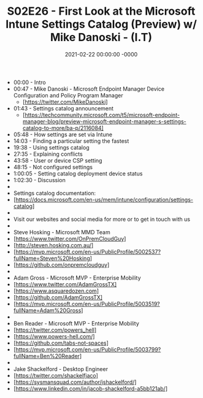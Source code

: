 ﻿---
layout: post
title: "S02E26 - First Look at the Microsoft Intune Settings Catalog (Preview) w/ Mike Danoski - (I.T)"
date: 2021-02-22 00:00:00 -0000
categories:
---

 * 00:00 - Intro
 * 00:47 - Mike Danoski - Microsoft Endpoint Manager Device Configuration and Policy Program Manager
   - [https://twitter.com/MikeDanoski]
 * 01:43 - Settings catalog announcement
   - [https://techcommunity.microsoft.com/t5/microsoft-endpoint-manager-blog/preview-microsoft-endpoint-manager-s-settings-catalog-to-more/ba-p/2116084]
 * 05:48 - How settings are set via Intune
 * 14:03 - Finding a particular setting the fastest
 * 19:38 - Using settings catalog
 * 27:35 - Explaining conflicts
 * 43:58 - User or device CSP setting
 * 48:15 - Not configured settings
 * 1:00:05 - Setting catalog deployment device status
 * 1:02:30 - Discussion
 * 
 * Settings catalog documentation:
 * [https://docs.microsoft.com/en-us/mem/intune/configuration/settings-catalog]
 * 
 * Visit our websites and social media for more or to get in touch with us
 * 
 * Steve Hosking - Microsoft MMD Team
 * [https://www.twitter.com/OnPremCloudGuy]
 * [http://steven.hosking.com.au/]
 * [https://mvp.microsoft.com/en-us/PublicProfile/5002537?fullName=Steven%20Hosking]
 * [https://github.com/onpremcloudguy]
 * 
 * Adam Gross - Microsoft MVP - Enterprise Mobility
 * [https://www.twitter.com/AdamGrossTX]
 * [https://www.asquaredozen.com]
 * [https://github.com/AdamGrossTX]
 * [https://mvp.microsoft.com/en-us/PublicProfile/5003519?fullName=Adam%20Gross]
 * 
 * Ben Reader - Microsoft MVP - Enterprise Mobility
 * [https://twitter.com/powers_hell]
 * [https://www.powers-hell.com/]
 * [https://github.com/tabs-not-spaces]
 * [https://mvp.microsoft.com/en-us/PublicProfile/5003799?fullName=Ben%20Reader]
 * 
 * Jake Shackelford - Desktop Engineer
 * [https://twitter.com/shackelfjaco]
 * [https://sysmansquad.com/author/jshackelford/]
 * [https://www.linkedin.com/in/jacob-shackelford-a5bb121ab/]
